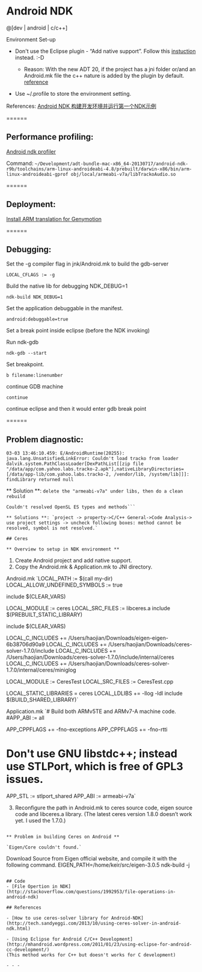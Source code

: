 Android NDK 
==============

@[dev | android | c/c++]

Environment Set-up

- Don't use the Eclipse plugin - “Add native support”. Follow this [instuction](http://www.ntu.edu.sg/home/ehchua/programming/android/Android_NDK.html) instead. :-D 
    - Reason: With the new ADT 20, if the project has a jni folder or/and an Android.mk file the c++ nature is added by the plugin by default. [reference](http://stackoverflow.com/questions/11504258/how-to-remove-native-support-from-an-android-project-in-eclipse-because-eclipse)

- Use ~/.profile to store the environment setting.

References: [Android NDK 构建开发环境并运行第一个NDK示例](http://blog.csdn.net/ljxfblog/article/details/15808377)




======

## Performance profiling:


[Android ndk profiler](https://code.google.com/p/android-ndk-profiler/wiki/Usage)

Command: 
``` ~/Development/adt-bundle-mac-x86_64-20130717/android-ndk-r9b/toolchains/arm-linux-androideabi-4.8/prebuilt/darwin-x86/bin/arm-linux-androideabi-gprof obj/local/armeabi-v7a/libTrackoAudio.so ```


======

## Deployment:

[Install ARM translation for Genymotion](http://forum.xda-developers.com/showthread.php?t=2528952)

======

## Debugging:

Set the -g compiler flag in jnk/Android.mk to build the gdb-server

`LOCAL_CFLAGS := -g`

Build the native lib for debugging NDK_DEBUG=1

`ndk-build NDK_DEBUG=1`

Set the application debuggable in the manifest.

`android:debuggable=true`

Set a break point inside eclipse (before the NDK invoking)

Run ndk-gdb

`ndk-gdb --start`

Set breakpoint.

`b filename:linenumber`

continue GDB machine

`continue`

continue eclipse and then it would enter gdb break point


======

## Problem diagnostic:

```
03-03 13:46:10.459: E/AndroidRuntime(20255): java.lang.UnsatisfiedLinkError: Couldn't load tracko from loader dalvik.system.PathClassLoader[DexPathList[[zip file "/data/app/com.yahoo.labs.tracko-2.apk"],nativeLibraryDirectories=[/data/app-lib/com.yahoo.labs.tracko-2, /vendor/lib, /system/lib]]]: findLibrary returned null  
```
** Solution **: `delete the "armeabi-v7a" under libs, then do a clean rebuild`

```
Couldn't resolved OpenSL ES types and methods```

** Solutions **: `project -> property->C/C++ General->Code Analysis-> use project settings -> uncheck following boxes: method cannot be resolved, symbol is not resolved.`

## Ceres 

** Overview to setup in NDK environment **

```
1. Create Android project and add native support.
2. Copy the Android.mk & Application.mk to JNI directory.

Android.mk
`LOCAL_PATH := $(call my-dir)
LOCAL_ALLOW_UNDEFINED_SYMBOLS := true

include $(CLEAR_VARS)

LOCAL_MODULE := ceres
LOCAL_SRC_FILES := libceres.a
include $(PREBUILT_STATIC_LIBRARY)

include $(CLEAR_VARS)

LOCAL_C_INCLUDES += /Users/haojian/Downloads/eigen-eigen-6b38706d90a9
LOCAL_C_INCLUDES += /Users/haojian/Downloads/ceres-solver-1.7.0/include
LOCAL_C_INCLUDES += /Users/haojian/Downloads/ceres-solver-1.7.0/include/internal/ceres
LOCAL_C_INCLUDES += /Users/haojian/Downloads/ceres-solver-1.7.0/internal/ceres/miniglog

LOCAL_MODULE := CeresTest
LOCAL_SRC_FILES := CeresTest.cpp


LOCAL_STATIC_LIBRARIES = ceres
LOCAL_LDLIBS += -llog -ldl
include $(BUILD_SHARED_LIBRARY)`

Application.mk
`# Build both ARMv5TE and ARMv7-A machine code.
#APP_ABI := all


APP_CPPFLAGS += -fno-exceptions
APP_CPPFLAGS += -fno-rtti

# Don't use GNU libstdc++; instead use STLPort, which is free of GPL3 issues.
APP_STL := stlport_shared
APP_ABI := armeabi-v7a`

3. Reconfigure the path in Android.mk to ceres source code, eigen source code and libceres.a library.
(The latest ceres version 1.8.0 doesn’t work yet. I used the 1.7.0.)
```

** Problem in building Ceres on Android **

`Eigen/Core couldn't found.` 

```
Download Source from Eigen official website, and compile it with the following command.
EIGEN_PATH=/home/keir/src/eigen-3.0.5 ndk-build -j
```

## Code 
- [File Opertion in NDK](http://stackoverflow.com/questions/1992953/file-operations-in-android-ndk)

## References

- [How to use ceres-solver library for Android-NDK](http://tech.sandyeggi.com/2013/10/using-ceres-solver-in-android-ndk.html)

- [Using Eclipse for Android C/C++ Development](http://mhandroid.wordpress.com/2011/01/23/using-eclipse-for-android-cc-development/)
(This method works for C++ but doesn't works for C development)

- - -


